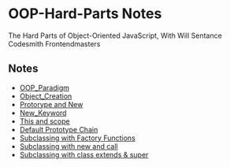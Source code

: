 # OOP-Hard-Parts Notes
The Hard Parts of Object-Oriented JavaScript, With Will Sentance
Codesmith Frontendmasters

## Notes

- [OOP_Paradigm](https://github.com/Xperaz/OOP-Hard-Parts/blob/main/Notes/1-OOP_Paradigm.md)
- [Object_Creation](https://github.com/Xperaz/OOP-Hard-Parts/blob/main/Notes/2-Object_Creation.md)
- [Protorype and New](https://github.com/Xperaz/OOP-Hard-Parts/blob/main/Notes/3-Prototype_%26_New.md)
- [New_Keyword](https://github.com/Xperaz/OOP-Hard-Parts/blob/main/Notes/4-New_Keyword.md)
- [This and scope](https://github.com/Xperaz/OOP-Hard-Parts/blob/main/Notes/5-This_%26_Scope.md)
- [Default Prototype Chain](https://github.com/Xperaz/OOP-Hard-Parts/edit/main/Notes/6-Default_Prototype_Chain.md)
- [Subclassing with Factory Functions](https://github.com/Xperaz/OOP-Hard-Parts/blob/main/Notes/7-Subclassing_With_Factory_Functions.md)
- [Subclassing with new and call](https://github.com/Xperaz/OOP-Hard-Parts/blob/main/Notes/8-Subclassing-with-new-and-call.md)
- [Subclassing with class extends & super](https://github.com/Xperaz/OOP-Hard-Parts/blob/main/Notes/9.Subclassing_with_class%2C_extends_%26_super.md)


